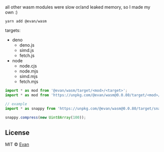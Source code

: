 all other wasm modules were slow or/and leaked memory, so I made my own :)

`yarn add @evan/wasm`

targets:
- deno
  - deno.js
  - simd.js
  - fetch.js
- node
  - node.cjs
  - node.mjs
  - simd.mjs
  - fetch.mjs

```js
import * as mod from '@evan/wasm/target/<mod>/<target>';
import * as mod from 'https://unpkg.com/@evan/wasm@0.0.80/target/<mod>/<target>';

// example
import * as snappy from 'https://unpkg.com/@evan/wasm@0.0.80/target/snappy/deno.js';

snappy.compress(new Uint8Array(100));
```

## License

MIT © [Evan](https://github.com/evanwashere)